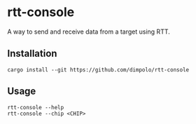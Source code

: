 # rtt-console

A way to send and receive data from a target using RTT.

## Installation

```shell
cargo install --git https://github.com/dimpolo/rtt-console
```

## Usage

```shell
rtt-console --help
rtt-console --chip <CHIP>
```